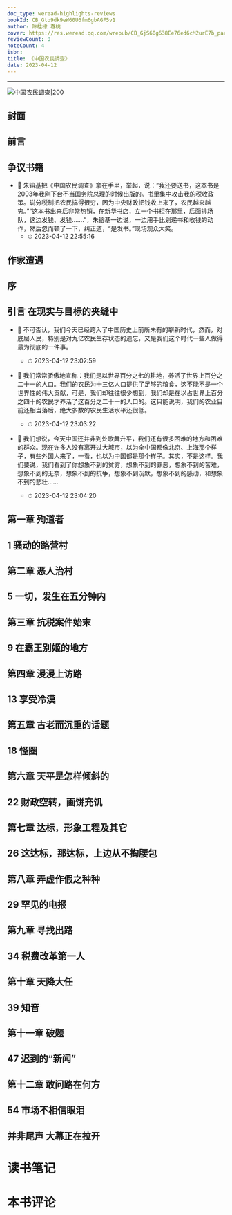 ```yaml
---
doc_type: weread-highlights-reviews
bookId: CB_Gto9dk9eW60U6fm6gbAGF5v1
author: 陈桂棣 春桃
cover: https://res.weread.qq.com/wrepub/CB_GjS60g638Ee76ed6cM2urE7b_parsecover
reviewCount: 0
noteCount: 4
isbn: 
title: 《中国农民调查》
date: 2023-04-12
---
```


---

![ 中国农民调查|200](https://res.weread.qq.com/wrepub/CB_GjS60g638Ee76ed6cM2urE7b_parsecover)


## 封面

## 前言

## 争议书籍


- 📌 朱镕基把《中国农民调查》拿在手里，举起，说：“我还要送书，这本书是2003年我刚下台不当国务院总理的时候出版的。书里集中攻击我的税收政策。说分税制把农民搞得很穷，因为中央财政把钱收上来了，农民越来越穷。”“这本书出来后非常热销，在新华书店，立一个书柜在那里，后面排场队，这边发钱、发钱.......”，朱镕基一边说，一边用手比划递书和收钱的动作，然后忽而顿了一下，纠正道，“是发书。”现场观众大笑。 
    - ⏱ 2023-04-12 22:55:16 
## 作家遭遇

## 序

## 引言 在现实与目标的夹缝中


- 📌 不可否认，我们今天已经跨入了中国历史上前所未有的崭新时代，然而，对底层人民，特别是对九亿农民生存状态的遗忘，又是我们这个时代一些人做得最为彻底的一件事。 
    - ⏱ 2023-04-12 23:02:59 

- 📌 我们常常骄傲地宣称：我们是以世界百分之七的耕地，养活了世界上百分之二十一的人口。我们的农民为十三亿人口提供了足够的粮食，这不能不是一个世界性的伟大贡献，可是，我们却往往很少想到，我们却是在以占世界上百分之四十的农民才养活了这百分之二十一的人口的。这只能说明，我们的农业目前还相当落后，绝大多数的农民生活水平还很低。 
    - ⏱ 2023-04-12 23:03:22 

- 📌 我们想说，今天中国还并非到处歌舞升平，我们还有很多困难的地方和困难的群众。现在许多人没有离开过大城市，以为全中国都像北京、上海那个样子，有些外国人来了，一看，也以为中国都是那个样子。其实，不是这样。我们要说，我们看到了你想象不到的贫穷，想象不到的罪恶，想象不到的苦难，想象不到的无奈，想象不到的抗争，想象不到沉默，想象不到的感动，和想象不到的悲壮…… 
    - ⏱ 2023-04-12 23:04:20 
## 第一章 殉道者

## 1 骚动的路营村

## 第二章 恶人治村

## 5 一切，发生在五分钟内

## 第三章 抗税案件始末

## 9 在霸王别姬的地方

## 第四章 漫漫上访路

## 13 享受冷漠

## 第五章 古老而沉重的话题

## 18 怪圈

## 第六章 天平是怎样倾斜的

## 22 财政空转，画饼充饥

## 第七章 达标，形象工程及其它

## 26 这达标，那达标，上边从不掏腰包

## 第八章 弄虚作假之种种

## 29 罕见的电报

## 第九章 寻找出路

## 34 税费改革第一人

## 第十章 天降大任

## 39 知音

## 第十一章 破题

## 47 迟到的“新闻”

## 第十二章 敢问路在何方

## 54 市场不相信眼泪

## 并非尾声 大幕正在拉开


# 读书笔记


# 本书评论
